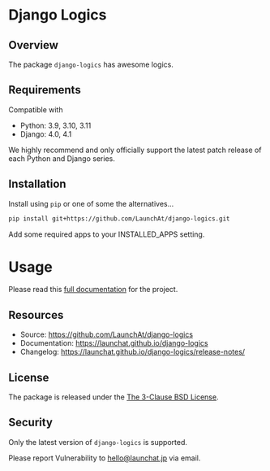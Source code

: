 # Django Logics

## Overview

The package `django-logics` has awesome logics.

## Requirements

Compatible with

* Python: 3.9, 3.10, 3.11
* Django: 4.0, 4.1

We highly recommend and only officially support the latest patch release of each Python and Django series.

## Installation

Install using `pip` or one of some the alternatives...

```sh
pip install git+https://github.com/LaunchAt/django-logics.git
```

Add some required apps to your INSTALLED_APPS setting.

# Usage

Please read this [full documentation](https://launchat.github.io/django-logics) for the project.

## Resources

* Source: https://github.com/LaunchAt/django-logics
* Documentation: https://launchat.github.io/django-logics
* Changelog: https://launchat.github.io/django-logics/release-notes/

## License

The package is released under the [The 3-Clause BSD License](https://github.com/LaunchAt/django-logics/blob/master/LICENSE).

## Security

Only the latest version of `django-logics` is supported.

Please report Vulnerability to [hello@launchat.jp](mailto:hello@launchat.jp) via email.
